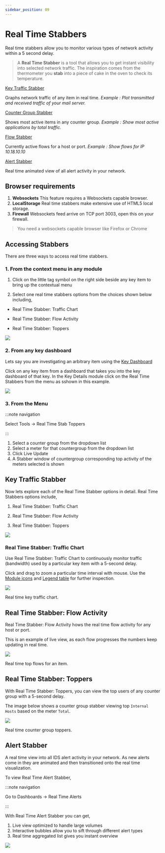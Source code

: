 ```yaml
---
sidebar_position: 09
---
```


# Real Time Stabbers

Real time stabbers allow you to monitor various types of network
activity within a 5 second delay.

> A **Real Time Stabber** is a tool that allows you to get instant
> visibility into selected network traffic. The inspiration comes from
> the thermometer you **stab** into a piece of cake in the oven to check
> its temperature.

[Key Traffic Stabber](/docs/ug/cg/stabber#key-traffic-stabber)  

Graphs network traffic of any item in real time. *Example : Plot
transmitted and received traffic of your mail server.*  

[Counter Group Stabber](/docs/ug/cg/stabber#counter-group-stabber)  

Shows most active items in any counter group. *Example : Show most
active applications by total traffic.*  

[Flow Stabber](/docs/ug/cg/stabber#flow-stabber)  

Currently active flows for a host or port. *Example : Show flows for IP
10.18.10.10*  

[Alert Stabber](/docs/ug/cg/stabber#alert-stabber)  

Real time animated view of all alert activity in your network.  

## Browser requirements

1. **Websockets** This feature requires a Websockets capable browser.
2. **LocalStorage** Real time stabbers make extensive use of HTML5
   local storage.
3. **Firewall** Websockets feed arrive on TCP port 3003, open this on
   your firewall.

> You need a websockets capable browser like Firefox or Chrome

## Accessing Stabbers

There are three ways to access real time stabbers.

### 1. From the context menu in any module

1. Click on the little tag symbol on the right side beside any key item to bring up the
   contextual menu

2. Select one real time stabbers options from the choices shown below including, 
- Real Time Stabber: Traffic Chart

- Real Time Stabber: Flow Activity

- Real Time Stabber: Toppers

![](images/rtstabbers.png)

### 2. From any key dashboard

Lets say you are investigating an arbitrary item using the [Key Dashboard](/docs/ug/ui/key_dashboard)

Click on any key item from a dashboard that takes you into the key dashboard of that key. In the Key Details module click on the Real Time Stabbers from the menu as sshown in this example.

![](images/rtstabbers1.png)

### 3. From the Menu

:::note navigation

Select Tools -\> Real Time Stab Toppers

:::

1. Select a counter group from the dropdown list
2. Select a meter for that countergroup from the dropdown list
3. Click Live Update
4. A Stabber window of countergroup corresponding top activity of the meters selected is shown

## Key Traffic Stabber

Now lets explore each of the Real Time Stabber options in detail. Real Time Stabbers options include,

1) Real Time Stabber: Traffic Chart

2) Real Time Stabber: Flow Activity

3) Real Time Stabber: Toppers

![](images/rtstabbers2.png)

### Real Time Stabber: Traffic Chart

Use Real Time Stabber: Traffic Chart to continuously monitor traffic (bandwidth) used by a particular key item with a 5-second delay.

Click and drag to zoom a particular time interval with mouse. Use the [Module icons](/docs/ug/ui/elements#module-icons) and [Legend table](/docs/ug/ui/elements#legend-table) for further inspection.

![](images/rtstabbers3.png)

Real time key traffic chart.

## Real Time Stabber: Flow Activity

Real Time Stabber: Flow Activity hows the real time flow activity for any host or port.

This is an example of live view, as each flow progresses the numbers keep updating in
real time.

![](images/rtstabbers4.png)

Real time top flows for an item.

## Real Time Stabber: Toppers

With Real Time Stabber: Toppers, you can view the top users of any counter group with a 5-second delay.

The image below shows a counter group stabber viewing top `Internal Hosts` based on the meter `Total`.

![](images/rtstabbers5.png)

Real time counter group toppers.

## Alert Stabber

A real time view into all IDS alert activity in your network. As new
alerts come in they are animated and then transitioned onto the real
time visualization.

To view Real Time Alert Stabber,

:::note navigation

Go to Dashboards -\> Real Time Alerts

:::

With Real Time Alert Stabber you can get,

1. Live view optimized to handle large volumes
2. Interactive bubbles allow you to sift through different alert types
3. Real time aggregated list gives you instant overview

![](images/ids_stabber.png)

